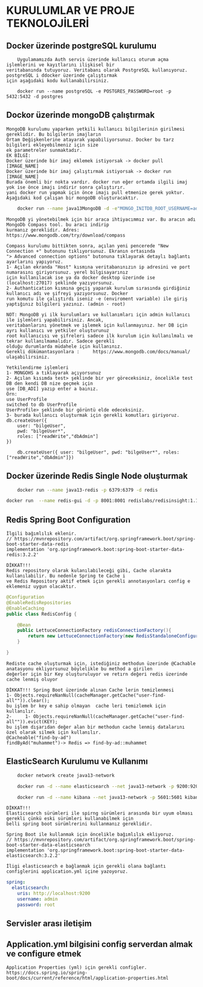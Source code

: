 # KURULUMLAR VE PROJE TEKNOLOJİLERİ 

## Docker üzerinde postgreSQL kurulumu
        Uygulamamızda Auth servis üzerinde kullanıcı oturum açma işlemlerini ve kayıtlarını ilişkisel bir
    veritabanında tutuyoruz. Veritabanı olarak PostgreSQL kullanıyoruz. postgreSQL i ddocker üzerinde çalıştırmak
    için aşağıdaki kodu kullanabilirsiniz.

```
    docker run --name postgreSQL -e POSTGRES_PASSWORD=root -p 5432:5432 -d postgres
```

    
## Dockor üzerinde mongoDB çalıştırmak
    MongoDB kurulumu yaparken yetkili kullanıcı bilgilerinin girilmesi gereklidir. Bu bilgilerin imajların
    Ortam Değişkenlerine atayarak yapabiliyorsunuz. Docker bu tarz bilgileri ekleyebilmeniz için size
    ek parametreler sunmaktadır.
    EK BİLGİ:
    Docker üzerinde bir imaj eklemek istiyorsak -> docker pull [IMAGE_NAME]
    Docker üzerinde bir imaj çalıştırmak istiyorsak -> docker run [IMAGE_NAME]
    Burada önemli bir nokta vardır. docker run eğer ortamda ilgili imaj yok ise önce imajı indirir sonra çalıştırır.
    yani docker run yapmak için önce imajı pull etmenize gerek yoktur.
    Aşağıdaki kod çalışan bir mongoDB oluşturacaktır.

```bash
    docker run --name java13MongoDB -d -e"MONGO_INITDB_ROOT_USERNAME=admin" -e"MONGO_INITDB_ROOT_PASSWORD=root" -p 27017:27017 mongo:jammy
```

    MongoDB yi yönetebilmek için bir araca ihtiyacımmız var. Bu aracın adı MongoDb Compass tool. bu aracı indirip
    kurmanız gereklidir. Adres:   https://www.mongodb.com/try/download/compass

    Compass kurulumu bittikten sonra, açılan yeni pencerede "New Connection +" butonunu tıklıyorsunuz. Ekranın ortasında
    "> Advanced connection options" butonuna tıklayarak detaylı bağlantı ayarlarını yapıyoruz.
    1- Açılan ekranda "Host" kısmına veritabanınızın ip adresini ve port numarasını giriyorsunuz. yerel bilgisayarınız
    için kullanılacak ise ya da docker desktop üzerinde ise (localhost:27017) şeklinde yazıyorsunuz.
    2- Authantication kısmına geçiş yaparak kurulum sırasında girdiğiniz kullanıcı adı ve şifreyi yazıyorsunuz. Docker
    run komutu ile çalıştırdı iseniz -e (enviroment variable) ile giriş yaptığınız bilgileri yazınız. (admin - root)
    
    NOT: MongoDB yi ilk kurulumları ve kullanımları için admin kullanıcı ile işlemleri yapabilirsiniz. Ancak, 
    veritabanlarını yönetmek ve işlemek için kullanmayınız. her DB için ayrı kullanıcı ve yetkiler oluşturunuz
    root kullanıcısı ve şifreleri sadece ilk kurulum için kullanılmalı ve tekrar kullanılmamalıdır. Sadece gerekli
    olduğu durumlarda müdahele için kullanınız.
    Gerekli dökümantasyonlara :     https://www.mongodb.com/docs/manual/    ulaşabilirsiniz.

    Yetkilendirme işlemleri
    1- MONGOHS a tıklayarak açıyorsunuz
    2- Açılan kısımda test> şeklinde bir yer göreceksiniz, öncelikle test DB den kendi DB nize geçmek için 
    use [DB_ADI] yazıp enter a baınız.
    Örn:
    use UserProfile
    switched to db UserProfile
    UserProfile> şeklinde bir görüntü elde edeceksiniz.
    3- burada kullanıcı oluşturmak için gerekli komutları giriyoruz.
    db.createUser({
        user: "bilgeUser",
        pwd: "bilgeUser*",
        roles: ["readWrite","dbAdmin"]
    })

```
    db.createUser({ user: "bilgeUser", pwd: "bilgeUser*", roles: ["readWrite","dbAdmin"]})
```

## Docker üzerinde Redis Single Node oluşturmak

```bash
    docker run --name java13-redis -p 6379:6379 -d redis
```

```bash 
docker run  --name redis-gui -d -p 8001:8001 redislabs/redisinsight:1.14.0
```

## Redis Spring Boot Configuration
    İlgili bağımlılık eklenir.
    // https://mvnrepository.com/artifact/org.springframework.boot/spring-boot-starter-data-redis
    implementation 'org.springframework.boot:spring-boot-starter-data-redis:3.2.2'

    DİKKAT!!!
    Redis repository olarak kulanılabileceği gibi, Cache olarakta kullanılabilir. Bu nedenle Spring te Cache i
    ve Redis Repository aktif etmek için gerekli annotasyonları config e eklemeniz uygun olacaktır.

```java
@Configuration
@EnableRedisRepositories
@EnableCaching
public class RedisConfig {

    @Bean
    public LettuceConnectionFactory redisConnectionFactory(){
        return new LettuceConnectionFactory(new RedisStandaloneConfiguration("localhost", 6379));
    }

}
```   

    Rediste cache oluşturmak için, istediğiniz methodun üzerinde @Cachable anatasyonu ekliyorsunuz böylelikle bu method a girilen 
    değerler için bir Key oluşturuluyor ve retırn değeri redis üzerinde cache lenmiş oluyor

    DİKKAT!!! Spring Boot üzerinde alınan Cache lerin temizlenmesi
    1- Objects.requireNanNull(cacheManager.getCache("user-find-all"")).clear();
    bu işlem br key e sahip olmayan  cache leri temizlemek için kullanılır.
    2-     1- Objects.requireNanNull(cacheManager.getCache("user-find-all"")).evict(KEY);
    bu işlem dışarıdan değer alan bir methodun cache lenmiş datalarını özel olarak silmek için kullanılır.
    @Cacheable("find-by-ad")
    findByAd("muhammet")-> Redis => find-by-ad::muhammet


## ElasticSearch Kurulumu ve Kullanımı

```bash
    docker network create java13-network
```

```bash
    docker run -d --name elasticsearch --net java13-network -p 9200:9200 -p 9300:9300 -e "xpack.security.enabled=false" -e "xpack.security.transport.ssl.enabled=false" -e "discovery.type=single-node" -e "ELASTIC_USERNAME=admin"  -e "ELASTIC_PASSWORD=root" -e "ES_JAVA_OPTS=-Xms512m -Xmx1024m" elasticsearch:8.12.1
```

```bash
    docker run -d --name kibana --net java13-network -p 5601:5601 kibana:8.12.1
```
    DİKKAT!!!
    Elasticsearch sürümleri ile spirng sürümleri arasında bir uyum olması gerekli çünkü eski sürümleri kullanabilmek için
    belli spring boot sürümlrerini kullanmanız gereklidir.

    Spring Boot ile kullanmak için öncelikle bağımlılık ekliyoruz.
    // https://mvnrepository.com/artifact/org.springframework.boot/spring-boot-starter-data-elasticsearch
    implementation 'org.springframework.boot:spring-boot-starter-data-elasticsearch:3.2.2'

    İligi elasticsearch e bağlanmak için gerekli olana bağlantı configlerini application.yml içine yazoyoruz.

```yml
spring:
  elasticsearch:
    uris: http://localhost:9200
    username: admin
    password: root 
```


## Servisler arası iletişim 

## Application.yml bilgisini config serverdan almak ve configure etmek
    Application Properties (yml) için gerekli configler.
    https://docs.spring.io/spring-boot/docs/current/reference/html/application-properties.html
 